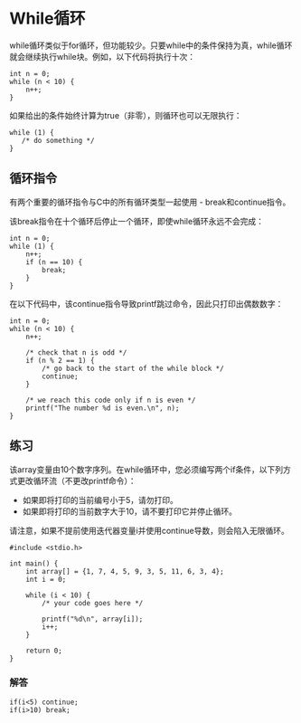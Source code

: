 ﻿# **While循环**

while循环类似于for循环，但功能较少。只要while中的条件保持为真，while循环就会继续执行while块。例如，以下代码将执行十次：

```
int n = 0;
while (n < 10) {
    n++;
}
```

如果给出的条件始终计算为true（非零），则循环也可以无限执行：

```
while (1) {
   /* do something */
}
```

## **循环指令**

有两个重要的循环指令与C中的所有循环类型一起使用 - break和continue指令。

该break指令在十个循环后停止一个循环，即使while循环永远不会完成：

```
int n = 0;
while (1) {
    n++;
    if (n == 10) {
        break;
    }
}
```
在以下代码中，该continue指令导致printf跳过命令，因此只打印出偶数数字：


```
int n = 0;
while (n < 10) {
    n++;

    /* check that n is odd */
    if (n % 2 == 1) {
        /* go back to the start of the while block */
        continue;
    }

    /* we reach this code only if n is even */
    printf("The number %d is even.\n", n);
}
```

## **练习**
该array变量由10个数字序列。在while循环中，您必须编写两个if条件，以下列方式更改循环流（不更改printf命令）：

  * 如果即将打印的当前编号小于5，请勿打印。
  * 如果即将打印的当前数字大于10，请不要打印它并停止循环。

请注意，如果不提前使用迭代器变量i并使用continue导数，则会陷入无限循环。

```
#include <stdio.h>

int main() {
    int array[] = {1, 7, 4, 5, 9, 3, 5, 11, 6, 3, 4};
    int i = 0;

    while (i < 10) {
        /* your code goes here */

        printf("%d\n", array[i]);
        i++;
    }

    return 0;
}
```

### **解答**
```
if(i<5) continue;
if(i>10) break;
```